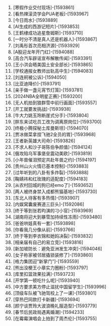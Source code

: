 
1. [寒假作业交付现场]-[1593861]
1. [看热辣滚烫学会PUA老板]-[1593967]
1. [今日雨水]-[1593889]
1. [AI生成的西游记短片]-[1593853]
1. [王鹤棣成功追星詹姆斯]-[1593710]
1. [一时分不清是真人还是机器人]-[1593867]
1. [刘禹彤首次亮相济源]-[1593929]
1. [A股迎龙年开门红]-[1594088]
1. [高合汽车辟谣宣布解散传闻]-[1593391]
1. [王小洪会晤美国土安全部长]-[1593865]
1. [学校通报女教师出轨高中生]-[1594083]
1. [刘连舸被公诉]-[1594050]
1. [比亚迪降价]-[1593791]
1. [亲手做一盏元宵节灯笼]-[1593781]
1. [2024NBA全明星正赛]-[1593200]
1. [无人机拍到狼群雪中前行画面]-[1593557]
1. [开工就要发挑战]-[1593938]
1. [牛大力姚玉玲断崖式分手]-[1593804]
1. [胖东来试吃员工改为调离原岗位]-[1593700]
1. [终极小腾探秘土库曼斯坦]-[1594070]
1. [贾冰做菜拿捏飞驰2全员的胃]-[1593968]
1. [王者新英雄大司命]-[1593826]
1. [不求人和沙子哥陈伯争颜值]-[1594124]
1. [俄攻陷乌军事堡垒震动美欧]-[1593819]
1. [小年兽催泪预定共赴年兽之约]-[1594197]
1. [贵州山火火情已基本控制]-[1593883]
1. [过年听到的八卦有多炸裂]-[1593888]
1. [鞠婧祎和红玫瑰的适配度]-[1594183]
1. [从农村回城的狗已经emo了]-[1593652]
1. [两人被终身禁入成都熊猫基地]-[1593730]
1. [东北人待客有多热情]-[1593907]
1. [内娱窝囊废赛道三巨头]-[1592086]
1. [终于等到张若昀演的刁小官]-[1593969]
1. [湖南将迎大到暴雪加持续性冻雨]-[1593480]
1. [爸爸哄娃真有一套]-[1593898]
1. [你看我几分像从前]-[1593766]
1. [终于等到李衣锦和她妈决裂]-[1593832]
1. [相亲届有自己的易立竞]-[1593816]
1. [新加坡防长：避免亚洲发生冲突]-[1594046]
1. [女子称家被邻居撬锁装修了]-[1593860]
1. [格力集团迎“新掌门”]-[1593559]
1. [熊出没梗王小章实力圈粉]-[1593797]
1. [库里扣篮效果拉满]-[1593723]
1. [开学第一顿吃什么呢]-[1593940]
1. [中方要求美方停止滋扰中国留学生]-[1593996]
1. [顶级车队被飞驰驾校上了一课]-[1593801]
1. [穿热巴同款打卡新疆]-[1593694]
1. [颜宁谈贾玲大波浪晚礼服造型]-[1593779]
1. [春节后民政局遇离婚潮]-[1594233]
1. [在霉霉演唱会上拍到了周杰伦]-[1593755]